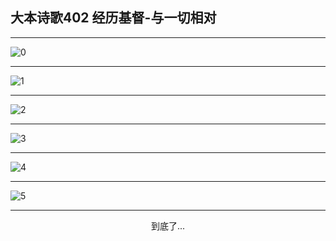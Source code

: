 
## 大本诗歌402 经历基督-与一切相对
        
<div id="aplayer0"></div>

---

<img alt="0" data-original="/data/d0402/0.png">

---

<img alt="1" data-original="/data/d0402/1.png">

---

<img alt="2" data-original="/data/d0402/2.png">

---

<img alt="3" data-original="/data/d0402/3.png">

---

<img alt="4" data-original="/data/d0402/4.png">

---

<img alt="5" data-original="/data/d0402/5.png">

---

<p style="text-align: center">到底了...</p>

<script src="/js/dist-view.js"></script>

<script>
MAIN.id = 'd0402';
        
const ap0 = new APlayer({
    container: document.getElementById('aplayer0'),
    volume: 1,
    loop: 'none',
    preload: 'none',
    audio: [{
        name: '大本诗歌402.mp3',
        artist: '大本诗歌',
        url: 'https://res.wx.qq.com/voice/getvoice?mediaid=MzI0NTk3MDM5M18yMjQ3NDkyNDYz',
        cover: '/favicon'
    }]
});
</script>
